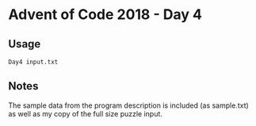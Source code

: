 # Advent of Code 2018 - Day 4

## Usage
```
Day4 input.txt
```

## Notes
The sample data from the program description is included (as sample.txt) as well as my copy of the full size puzzle input.